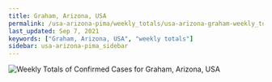 ```yaml
---
title: Graham, Arizona, USA
permalink: /usa-arizona-pima/weekly_totals/usa-arizona-graham-weekly_totals.html
last_updated: Sep 7, 2021
keywords: ["Graham, Arizona, USA", "weekly totals"]
sidebar: usa-arizona-pima_sidebar
---
```


![Weekly Totals of Confirmed Cases for Graham, Arizona, USA](/covid_tracker/images/graphs/usa-arizona-graham-weekly_totals_graph.png)

